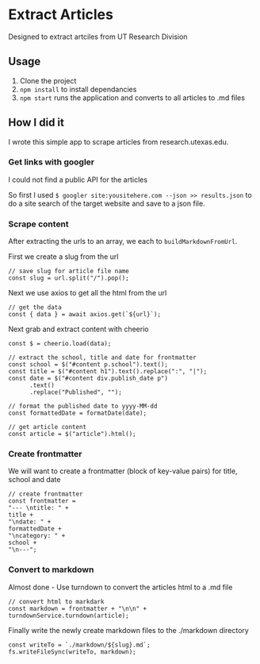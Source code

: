 # Extract Articles

Designed to extract artciles from UT Research Division

## Usage

1. Clone the project
2. `npm install` to install dependancies
3. `npm start` runs the application and converts to all articles to .md files

## How I did it

I wrote this simple app to scrape articles from research.utexas.edu.

### Get links with googler

I could not find a public API for the articles

So first I used `$ googler site:yousitehere.com --json >> results.json` to do a site search of the target website and save to a json file.

### Scrape content

After extracting the urls to an array, we each to `buildMarkdownFromUrl`.

First we create a slug from the url

```
// save slug for article file name
const slug = url.split("/").pop();
```

Next we use axios to get all the html from the url

```
// get the data
const { data } = await axios.get(`${url}`);
```

Next grab and extract content with cheerio

```
const $ = cheerio.load(data);

// extract the school, title and date for frontmatter
const school = $("#content p.school").text();
const title = $("#content h1").text().replace(":", "|");
const date = $("#content div.publish_date p")
      .text()
      .replace("Published", "");

// format the published date to yyyy-MM-dd
const formattedDate = formatDate(date);

// get article content
const article = $("article").html();
```

### Create frontmatter

We will want to create a frontmatter (block of key-value pairs) for title, school and date

```
// create frontmatter
const frontmatter =
"--- \ntitle: " +
title +
"\ndate: " +
formattedDate +
"\ncategory: " +
school +
"\n---";

```

### Convert to markdown

Almost done - Use turndown to convert the articles html to a .md file

```
// convert html to markdark
const markdown = frontmatter + "\n\n" + turndownService.turndown(article);
```

Finally write the newly create markdown files to the ./markdown directory

```
const writeTo = `./markdown/${slug}.md`;
fs.writeFileSync(writeTo, markdown);
```
